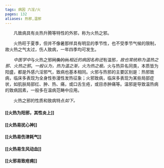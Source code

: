 ```yaml
---
tags: 病因 六淫/火
pages: 132
aliases: 热邪,温邪
---
```

&emsp;&emsp;凡致病具有炎热升腾等特性的外邪，称为火热之邪。

&emsp;&emsp;火热旺于夏季，但并不像暑那样具有明显的季节性，也不受季节气候的限制，故火热之气太过，伤人致病，一年四季均可发生。

&emsp;&emsp;<dfn>中医学中</dfn>与火热之邪~~同类的尚~~<dfn>相近的病因名称还</dfn>有温邪<dfn>，故也常统称为温热之邪、火热之邪</dfn>。<dfn>一般认为，热为温之渐，火为热之极。</dfn>火与热异名同类，本质皆为阳盛，都是外感六淫邪气，致病也基本相同。火邪与热邪的主要区别是：热邪致病，临床多表现为全身性弥漫性发热征象；火邪致病，临床多表现为某些局部症状，如肌肤局部红、肿、热、痛，或口舌生疮，或目赤肿痛等。温邪是导致温热病的致病因素，一般多在温病范畴中应用。

&emsp;&emsp;火热之邪的性质和致病特点<dfn>如下。</dfn>
#### [[火热为阳邪，其性炎上]]
#### [[火热易扰心神]]
#### [[火热易伤津耗气]]
#### [[火热易生风动血]]
#### [[火邪易致疮痈]]
